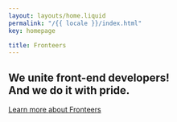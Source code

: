 ```yaml
---
layout: layouts/home.liquid
permalink: "/{{ locale }}/index.html"
key: homepage

title: Fronteers
---
```

## We unite front-end developers! <br /> And we do it with pride.

<a href="{{locale}}/join-us/" class="button button-greater-than">
  Learn more 
  <span class="visually-hidden">about Fronteers</span>
</a>
